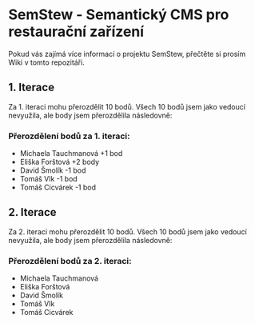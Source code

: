 ﻿# SemStew - Semantický CMS pro restaurační zařízení
Pokud vás zajímá více informací o projektu SemStew, přečtěte si prosím Wiki v tomto repozitáři.
## 1. Iterace
Za 1. iteraci mohu přerozdělit 10 bodů. Všech 10 bodů jsem jako vedoucí nevyužila, ale body jsem přerozdělila následovně:
### Přerozdělení bodů za 1. iteraci:
 * Michaela Tauchmanová +1 bod
 * Eliška Forštová +2 body
 * David Šmolík -1 bod
 * Tomáš Vlk -1 bod
 * Tomáš Cicvárek -1 bod
## 2. Iterace
Za 2. iteraci mohu přerozdělit 10 bodů. Všech 10 bodů jsem jako vedoucí nevyužila, ale body jsem přerozdělila následovně:
### Přerozdělení bodů za 2. iteraci:
 * Michaela Tauchmanová
 * Eliška Forštová
 * David Šmolík
 * Tomáš Vlk
 * Tomáš Cicvárek

